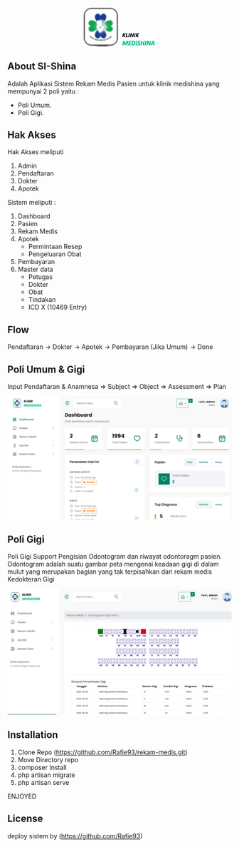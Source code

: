 <p align="center">
    <img src="https://github.com/Rafie93/rekam-medis/blob/master/public/images/logo.png" 
    width="80">
     <img src="https://github.com/Rafie93/rekam-medis/blob/master/public/images/logo-text.png" 
    width="80">
</p>


## About SI-Shina

Adalah Aplikasi Sistem Rekam Medis Pasien untuk klinik medishina yang mempunyai 2 poli yaitu :
- Poli Umum.
- Poli Gigi.

## Hak Akses

Hak Akses meliputi
1. Admin
2. Pendaftaran
3. Dokter
4. Apotek

Sistem meliputi :
1. Dashboard
2. Pasien
3. Rekam Medis
4. Apotek
    - Permintaan Resep
    - Pengeluaran Obat
5. Pembayaran
6. Master data
    - Petugas
    - Dokter
    - Obat
    - Tindakan
    - ICD X (10469 Entry)

## Flow
Pendaftaran -> Dokter -> Apotek -> Pembayaran (Jika Umum) -> Done

## Poli Umum & Gigi
Input Pendaftaran & Anamnesa => Subject => Object => Assessment => Plan

<p align="center"><a href="#" target="_blank">
    <img src="https://github.com/Rafie93/rekam-medis/blob/master/public/ss/dashboard.png" width="600"></a></p>


## Poli Gigi
Poli Gigi Support Pengisian Odontogram dan riwayat odontoragm pasien.
Odontogram adalah suatu gambar peta mengenai keadaan gigi di dalam mulut yang merupakan bagian yang tak terpisahkan dari rekam medis Kedokteran Gigi 

<p align="center"><a href="#" target="_blank">
    <img src="https://github.com/Rafie93/rekam-medis/blob/master/public/ss/odontogram.png" width="600"></a></p>


## Installation
1. Clone Repo (https://github.com/Rafie93/rekam-medis.git)
2. Move Directory repo
3. composer Install
4. php artisan migrate
5. php artisan serve

ENJOYED


## License
deploy sistem by (https://github.com/Rafie93)